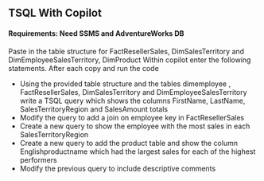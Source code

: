 ## TSQL With Copilot

#### Requirements:  Need SSMS and AdventureWorks DB

Paste in the table structure for FactResellerSales, DimSalesTerritory  and DimEmployeeSalesTerritory, DimProduct
Within copilot enter the following statements. After each copy and run the code

* Using the provided table structure and the tables dimemployee , FactResellerSales, DimSalesTerritory  and DimEmployeeSalesTerritory write a TSQL query which shows the columns FirstName, LastName, SalesTerritoryRegion and SalesAmount totals
* Modify the query to add a join on employee key in FactResellerSales  
* Create a new query to show the employee with the most sales in each SalesTerritoryRegion
* Create a new query to add the product table and show the column Englishproductname which had the largest sales for each of the highest performers
 * Modify the previous query to include descriptive comments
